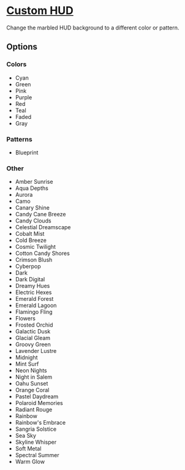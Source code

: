 # [Custom HUD](https://www.mousehuntgame.com/preferences.php?tab=mousehunt-improved-settings#mousehunt-improved-settings-design-custom-hud)

Change the marbled HUD background to a different color or pattern.

## Options

### Colors

- Cyan
- Green
- Pink
- Purple
- Red
- Teal
- Faded
- Gray

### Patterns

- Blueprint


### Other

- Amber Sunrise
- Aqua Depths
- Aurora
- Camo
- Canary Shine
- Candy Cane Breeze
- Candy Clouds
- Celestial Dreamscape
- Cobalt Mist
- Cold Breeze
- Cosmic Twilight
- Cotton Candy Shores
- Crimson Blush
- Cyberpop
- Dark
- Dark Digital
- Dreamy Hues
- Electric Hexes
- Emerald Forest
- Emerald Lagoon
- Flamingo Fling
- Flowers
- Frosted Orchid
- Galactic Dusk
- Glacial Gleam
- Groovy Green
- Lavender Lustre
- Midnight
- Mint Surf
- Neon Nights
- Night in Salem
- Oahu Sunset
- Orange Coral
- Pastel Daydream
- Polaroid Memories
- Radiant Rouge
- Rainbow
- Rainbow's Embrace
- Sangria Solstice
- Sea Sky
- Skyline Whisper
- Soft Metal
- Spectral Summer
- Warm Glow
